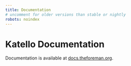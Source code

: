 ```yaml
---
title: Documentation
# uncomment for older versions than stable or nightly
robots: noindex
---
```


# Katello Documentation

Documentation is available at [docs.theforeman.org](https://docs.theforeman.org/).
